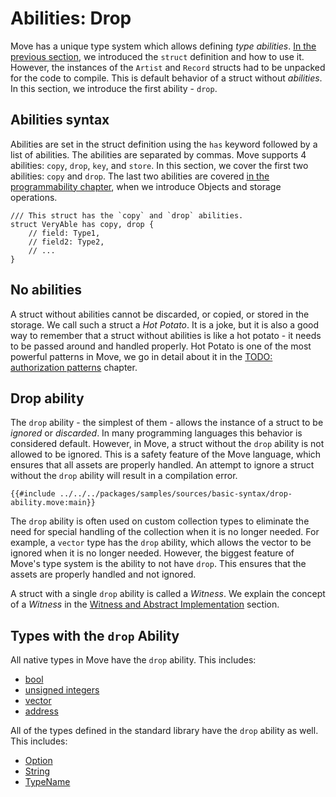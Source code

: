 # Abilities: Drop

<!-- TODO: reiterate, given that we introduce abilities one by one -->

<!--

// Shall we only talk about `drop` ?
// So that we don't explain scopes and `copy` / `move` semantics just yet?

Chapter: Basic Syntax
Goal: Introduce Copy and Drop abilities of Move. Follows the `struct` section
Notes:
    - compare them to primitive types introduces before;
    - what is an ability without drop
    - drop is not necessary for unpacking
    - make a joke about a bacteria pattern in the code
    - mention that a struct with only `drop` ability is called a Witness
    - mention that a struct without abilities is called a Hot Potato
    - mention that there are two more abilities which are covered in a later chapter

Links:
    - language reference (abilities)
    - authorization patterns (or witness)
    - hot potato pattern
    - key and store abilities (later chapter)

 -->

Move has a unique type system which allows defining _type abilities_. [In the previous section](./struct.md), we introduced the `struct` definition and how to use it. However, the instances of the `Artist` and `Record` structs had to be unpacked for the code to compile. This is default behavior of a struct without _abilities_. In this section, we introduce the first ability - `drop`.

## Abilities syntax

Abilities are set in the struct definition using the `has` keyword followed by a list of abilities. The abilities are separated by commas. Move supports 4 abilities: `copy`, `drop`, `key`, and `store`. In this section, we cover the first two abilities: `copy` and `drop`. The last two abilities are covered [in the programmability chapter](./../programmability/README.md), when we introduce Objects and storage operations.

```move
/// This struct has the `copy` and `drop` abilities.
struct VeryAble has copy, drop {
    // field: Type1,
    // field2: Type2,
    // ...
}
```

## No abilities

A struct without abilities cannot be discarded, or copied, or stored in the storage. We call such a struct a _Hot Potato_. It is a joke, but it is also a good way to remember that a struct without abilities is like a hot potato - it needs to be passed around and handled properly. Hot Potato is one of the most powerful patterns in Move, we go in detail about it in the [TODO: authorization patterns](./../programmability/authorization-patterns.md) chapter.

## Drop ability

The `drop` ability - the simplest of them - allows the instance of a struct to be _ignored_ or _discarded_. In many programming languages this behavior is considered default. However, in Move, a struct without the `drop` ability is not allowed to be ignored. This is a safety feature of the Move language, which ensures that all assets are properly handled. An attempt to ignore a struct without the `drop` ability will result in a compilation error.

```move
{{#include ../../../packages/samples/sources/basic-syntax/drop-ability.move:main}}
```

The `drop` ability is often used on custom collection types to eliminate the need for special handling of the collection when it is no longer needed. For example, a `vector` type has the `drop` ability, which allows the vector to be ignored when it is no longer needed. However, the biggest feature of Move's type system is the ability to not have `drop`. This ensures that the assets are properly handled and not ignored.

A struct with a single `drop` ability is called a _Witness_. We explain the concept of a _Witness_ in the [Witness and Abstract Implementation](./../programmability/witness-and-abstract-implementation.md) section.

## Types with the `drop` Ability

All native types in Move have the `drop` ability. This includes:

- [bool](./../basic-syntax/primitive-types.md#booleans)
- [unsigned integers](./../basic-syntax/primitive-types.md#integers)
- [vector](./../basic-syntax/vector.md)
- [address](./../basic-syntax/address.md)

All of the types defined in the standard library have the `drop` ability as well. This includes:

- [Option](./../basic-syntax/option.md)
- [String](./../basic-syntax/string.md)
- [TypeName](./../basic-syntax/type-reflection.md#typename)
